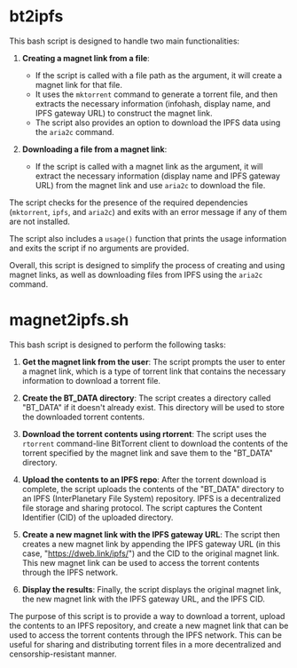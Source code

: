 # bt2ipfs
This bash script is designed to handle two main functionalities:

1. **Creating a magnet link from a file**:
   - If the script is called with a file path as the argument, it will create a magnet link for that file.
   - It uses the `mktorrent` command to generate a torrent file, and then extracts the necessary information (infohash, display name, and IPFS gateway URL) to construct the magnet link.
   - The script also provides an option to download the IPFS data using the `aria2c` command.

2. **Downloading a file from a magnet link**:
   - If the script is called with a magnet link as the argument, it will extract the necessary information (display name and IPFS gateway URL) from the magnet link and use `aria2c` to download the file.

The script checks for the presence of the required dependencies (`mktorrent`, `ipfs`, and `aria2c`) and exits with an error message if any of them are not installed.

The script also includes a `usage()` function that prints the usage information and exits the script if no arguments are provided.

Overall, this script is designed to simplify the process of creating and using magnet links, as well as downloading files from IPFS using the `aria2c` command.

# magnet2ipfs.sh
This bash script is designed to perform the following tasks:

1. **Get the magnet link from the user**: The script prompts the user to enter a magnet link, which is a type of torrent link that contains the necessary information to download a torrent file.

2. **Create the BT_DATA directory**: The script creates a directory called "BT_DATA" if it doesn't already exist. This directory will be used to store the downloaded torrent contents.

3. **Download the torrent contents using rtorrent**: The script uses the `rtorrent` command-line BitTorrent client to download the contents of the torrent specified by the magnet link and save them to the "BT_DATA" directory.

4. **Upload the contents to an IPFS repo**: After the torrent download is complete, the script uploads the contents of the "BT_DATA" directory to an IPFS (InterPlanetary File System) repository. IPFS is a decentralized file storage and sharing protocol. The script captures the Content Identifier (CID) of the uploaded directory.

5. **Create a new magnet link with the IPFS gateway URL**: The script then creates a new magnet link by appending the IPFS gateway URL (in this case, "https://dweb.link/ipfs/") and the CID to the original magnet link. This new magnet link can be used to access the torrent contents through the IPFS network.

6. **Display the results**: Finally, the script displays the original magnet link, the new magnet link with the IPFS gateway URL, and the IPFS CID.

The purpose of this script is to provide a way to download a torrent, upload the contents to an IPFS repository, and create a new magnet link that can be used to access the torrent contents through the IPFS network. This can be useful for sharing and distributing torrent files in a more decentralized and censorship-resistant manner.
